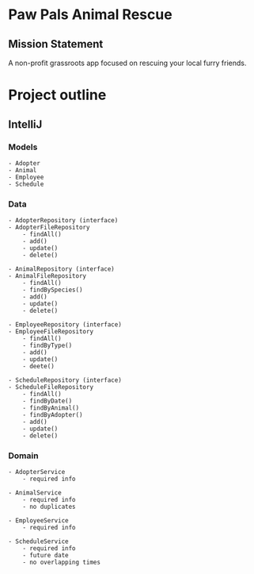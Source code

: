 # Paw Pals Animal Rescue

## Mission Statement
A non-profit grassroots app focused on rescuing your local furry friends.

# Project outline

## IntelliJ

### Models
    - Adopter
    - Animal
    - Employee
    - Schedule

### Data
    - AdopterRepository (interface)
    - AdopterFileRepository
        - findAll()
        - add()
        - update()
        - delete()

    - AnimalRepository (interface)
    - AnimalFileRepository
        - findAll()
        - findBySpecies()
        - add()
        - update()
        - delete()

    - EmployeeRepository (interface)
    - EmployeeFileRepository
        - findAll()
        - findByType()
        - add()
        - update()
        - deete()
        
    - ScheduleRepository (interface)
    - ScheduleFileRepository
        - findAll()
        - findByDate()
        - findByAnimal()
        - findByAdopter()
        - add()
        - update()
        - delete()

### Domain
    - AdopterService
        - required info

    - AnimalService
        - required info
        - no duplicates
    
    - EmployeeService
        - required info
    
    - ScheduleService
        - required info
        - future date
        - no overlapping times


